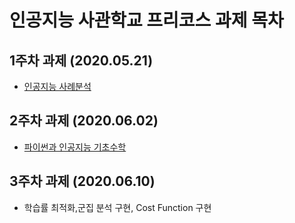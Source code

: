 # 인공지능 사관학교 프리코스 과제 목차

## 1주차 과제 (2020.05.21)
*  <a href="https://github.com/lee-hyeong-seok/free/blob/master/leehyeongseok.ipynb">인공지능 사례분석<a>

## 2주차 과제 (2020.06.02)
*  <a href="https://github.com/lee-hyeong-seok/free/blob/master/2%EC%A3%BC%EC%B0%A8%EA%B3%BC%EC%A0%9Clhs.ipynb">파이썬과 인공지능 기초수학<a>
  
## 3주차 과제 (2020.06.10)
*  <c href="https://github.com/lee-hyeong-seok/free/blob/master/3%EC%A3%BC%EC%B0%A8_%EA%B3%BC%EC%A0%9Clhs.ipynb">학습률 최적화,군집 분석 구현, Cost Function 구현<a>
